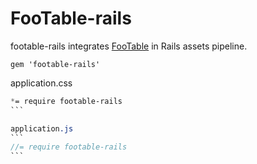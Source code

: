 FooTable-rails
==============

footable-rails integrates [FooTable](https://github.com/bradvin/FooTable) in Rails assets pipeline.


```
gem 'footable-rails'
```

application.css

````sass
*= require footable-rails
```

application.js
```
//= require footable-rails
```